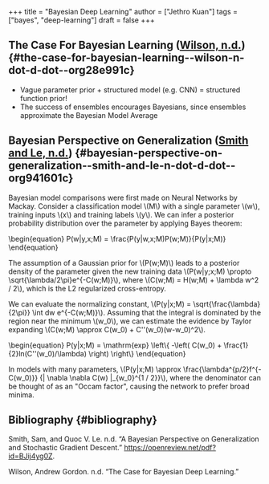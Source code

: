 +++
title = "Bayesian Deep Learning"
author = ["Jethro Kuan"]
tags = ["bayes", "deep-learning"]
draft = false
+++

## The Case For Bayesian Learning ([Wilson, n.d.](#org28e991c)) {#the-case-for-bayesian-learning--wilson-n-dot-d-dot--org28e991c}

-   Vague parameter prior + structured model (e.g. CNN) = structured
    function prior!
-   The success of ensembles encourages Bayesians, since ensembles
    approximate the Bayesian Model Average


## Bayesian Perspective on Generalization ([Smith and Le, n.d.](#org941601c)) {#bayesian-perspective-on-generalization--smith-and-le-n-dot-d-dot--org941601c}

Bayesian model comparisons were first made on Neural Networks by
Mackay. Consider a classification model \\(M\\) with a single parameter
\\(w\\), training inputs \\(x\\) and training labels \\(y\\). We can infer a
posterior probability distribution over the parameter by applying
Bayes theorem:

\begin{equation}
  P(w|y,x;M) = \frac{P(y|w,x;M)P(w;M)}{P(y|x;M)}
\end{equation}

The assumption of a Gaussian prior for \\(P(w;M)\\) leads to a posterior
density of the parameter given the new training data \\(P(w|y;x;M)
\propto \sqrt{\lambda/2\pi}e^{-C(w;M)}\\), where \\(C(w;M) = H(w;M) +
\lambda w^2 / 2\\), which is the L2 regularized cross-entropy.

We can evaluate the normalizing constant, \\(P(y|x;M) =
\sqrt{\frac{\lambda}{2\pi}} \int dw e^{-C(w;M)}\\). Assuming that the
integral is dominated by the region near the minimum \\(w\_0\\), we can
estimate the evidence by Taylor expanding \\(C(w;M) \approx C(w\_0) +
C''(w\_0)(w-w\_0)^2\\).

\begin{equation}
  P(y|x;M) = \mathrm{exp} \left\\{ -\left( C(w\_0) +
      \frac{1}{2}ln(C''(w\_0)/\lambda) \right) \right\\}
\end{equation}

In models with many parameters, \\(P(y|x;M) \approx
\frac{\lambda^{p/2}f^{-C(w\_0)}} {| \nabla \nabla C(w) |\_{w\_0}^{1 / 2}}\\),
where the denominator can be thought of as an "Occam factor", causing
the network to prefer broad minima.


## Bibliography {#bibliography}

<a id="org941601c"></a>Smith, Sam, and Quoc V. Le. n.d. “A Bayesian Perspective on Generalization and Stochastic Gradient Descent.” <https://openreview.net/pdf?id=BJij4yg0Z>.

<a id="org28e991c"></a>Wilson, Andrew Gordon. n.d. “The Case for Bayesian Deep Learning.”